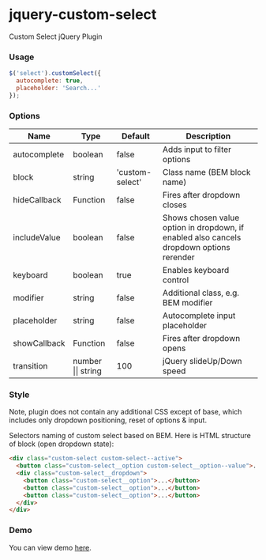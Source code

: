 # jquery-custom-select
Custom Select jQuery Plugin

### Usage

```js
$('select').customSelect({
  autocomplete: true,
  placeholder: 'Search...'
});
```

### Options

Name | Type | Default | Description
---- | ---- | ------- | -----------
autocomplete | boolean | false | Adds input to filter options
block | string | 'custom-select' | Class name (BEM block name)
hideCallback | Function | false | Fires after dropdown closes
includeValue | boolean | false | Shows chosen value option in dropdown, if enabled also cancels dropdown options rerender
keyboard | boolean | true | Enables keyboard control
modifier | string | false | Additional class, e.g. BEM modifier
placeholder | string | false | Autocomplete input placeholder
showCallback | Function | false | Fires after dropdown opens
transition | number &#124;&#124; string | 100 | jQuery slideUp/Down speed

### Style

Note, plugin does not contain any additional CSS except of base, which includes only dropdown positioning, reset of options & input. 

Selectors naming of custom select based on BEM. Here is HTML structure of block (open dropdown state):

```html
<div class="custom-select custom-select--active">
  <button class="custom-select__option custom-select__option--value">...</button>
  <div class="custom-select__dropdown">
    <button class="custom-select__option">...</button>
    <button class="custom-select__option">...</button>
    <button class="custom-select__option">...</button>
  </div>
</div>
```

### Demo

You can view demo [here](https://kvlsrg.github.io/jquery-custom-select/).
